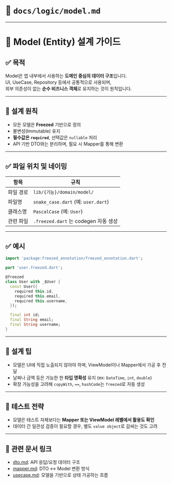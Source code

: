 # 📄 `docs/logic/model.md`

---

# 🧬 Model (Entity) 설계 가이드

## ✅ 목적

Model은 앱 내부에서 사용하는 **도메인 중심의 데이터 구조**입니다.  
UI, UseCase, Repository 등에서 공통적으로 사용되며,  
외부 의존성이 없는 **순수 비즈니스 객체**로 유지하는 것이 원칙입니다.

---

## 🧱 설계 원칙

- 모든 모델은 **Freezed** 기반으로 정의
- 불변성(Immutable) 유지
- **필수값은 `required`**, 선택값은 `nullable` 처리
- API 기반 DTO와는 분리하며, 필요 시 Mapper를 통해 변환

---

## ✅ 파일 위치 및 네이밍

| 항목 | 규칙 |
|------|------|
| 파일 경로 | `lib/{기능}/domain/model/` |
| 파일명 | `snake_case.dart` (예: `user.dart`) |
| 클래스명 | `PascalCase` (예: `User`) |
| 관련 파일 | `.freezed.dart` 는 codegen 자동 생성 |

---

## ✅ 예시

```dart
import 'package:freezed_annotation/freezed_annotation.dart';

part 'user.freezed.dart';

@freezed
class User with _$User {
  const User({
    required this.id,
    required this.email,
    required this.username,
  });

  final int id;
  final String email;
  final String username;
}
```

---

## 📌 설계 팁

- 모델은 UI에 직접 노출되지 않아야 하며, ViewModel이나 Mapper에서 가공 후 전달
- 날짜나 금액 등은 가능한 한 **타입 명확성** 유지 (ex: `DateTime`, `int`, `double`)
- 확장 가능성을 고려해 `copyWith`, `==`, `hashCode`는 `freezed`로 자동 생성

---

## 🧪 테스트 전략

- 모델은 테스트 자체보다는 **Mapper 또는 ViewModel 레벨에서 활용도 확인**
- 데이터 간 일관성 검증이 필요할 경우, 별도 `value object`로 감싸는 것도 고려

---

## 🔁 관련 문서 링크

- [dto.md](dto.md): API 응답/요청 데이터 구조
- [mapper.md](mapper.md): DTO ↔ Model 변환 방식
- [usecase.md](usecase.md): 모델을 기반으로 상태 가공하는 흐름